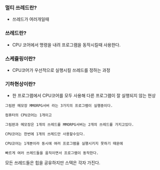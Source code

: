 ### 멀티 쓰레드란?
- 쓰레드가 여러개일때 

### 쓰레드란?
- CPU 코어에서 명령을 내려 프로그램을 동작시킬때 사용한다.

### 스케쥴링이란?
- CPU코어가 우선적으로 실행시킬 쓰레드를 정하는 과정 

### 기하현상이란?
- 한 프로그램에서 CPU코어를 모두 사용해 다른 프로그램이 잘 실행되지 않는 현상 


```Text
그림판 메모장 MMORPG서버 라는 3가지의 프로그램이 실행중이다.

컴퓨터의 CPU코어는 1개이고

그림판과 메모장은 1개의 쓰레드를 MMORPG서버는 2개의 쓰레드를 가지고있다.

CPU코어는 한번에 1개의 쓰레드만 사용할수있다.

CPU코어는 1개뿐이라 동시에 여러 프로그램을 실행시키지 못하기 때문에

빠르게 여러 쓰레드들을 움직이면서 프로그램이 동작한다.
```
모든 쓰레드들은 힙을 공유하지만 스택은 각자 가진다.
